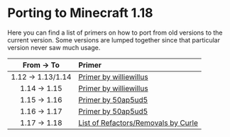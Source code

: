 Porting to Minecraft 1.18
=========================

Here you can find a list of primers on how to port from old versions to the current version. Some versions are lumped together since that particular version never saw much usage.

|    From -> To     |               Primer               |
|:-----------------:|:-----------------------------------|
| 1.12 -> 1.13/1.14 | [Primer by williewillus][112to114] |
| 1.14 -> 1.15      | [Primer by williewillus][114to115] |
| 1.15 -> 1.16      | [Primer by 50ap5ud5][115to116]     |
| 1.16 -> 1.17      | [Primer by 50ap5ud5][116to117]     |
| 1.17 -> 1.18      | [List of Refactors/Removals by Curle][117to118]|

[112to114]: https://gist.github.com/williewillus/353c872bcf1a6ace9921189f6100d09a
[114to115]: https://gist.github.com/williewillus/30d7e3f775fe93c503bddf054ef3f93e
[115to116]: https://gist.github.com/50ap5ud5/f4e70f0e8faeddcfde6b4b1df70f83b8
[116to117]: https://gist.github.com/50ap5ud5/beebcf056cbdd3c922cc8993689428f4
[117to118]: https://forums.minecraftforge.net/topic/106322-forge-380-minecraft-118
